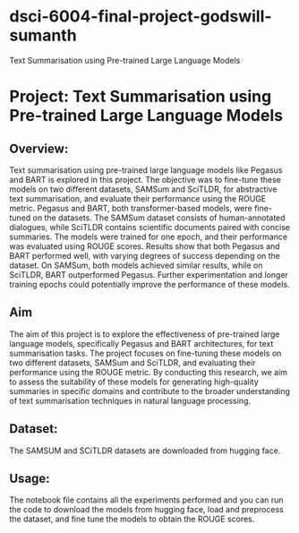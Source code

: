 # dsci-6004-final-project-godswill-sumanth
Text Summarisation using Pre-trained Large Language Models

# Project: Text Summarisation using Pre-trained Large Language Models

## Overview:
Text summarisation using pre-trained large language models like Pegasus and BART is explored in this project. The objective was to fine-tune these models on two different datasets, SAMSum and SciTLDR, for abstractive text summarisation, and evaluate their performance using the ROUGE metric.
Pegasus and BART, both transformer-based models, were fine-tuned on the datasets. The SAMSum dataset consists of human-annotated dialogues, while SciTLDR contains scientific documents paired with concise summaries. The models were trained for one epoch, and their performance was evaluated using ROUGE scores.
Results show that both Pegasus and BART performed well, with varying degrees of success depending on the dataset. On SAMSum, both models achieved similar results, while on SciTLDR, BART outperformed Pegasus. Further experimentation and longer training epochs could potentially improve the performance of these models.

## Aim
The aim of this project is to explore the effectiveness of pre-trained large language models, specifically Pegasus and BART architectures, for text summarisation tasks. The project focuses on fine-tuning these models on two different datasets, SAMSum and SciTLDR, and evaluating their performance using the ROUGE metric. By conducting this research, we aim to assess the suitability of these models for generating high-quality summaries in specific domains and contribute to the broader understanding of text summarisation techniques in natural language processing.


## Dataset:
The SAMSUM and SCiTLDR datasets are downloaded from hugging face.

## Usage:
The notebook file contains all the experiments performed and you can run the code to download the models from hugging face, load and preprocess the dataset, and fine tune the models to obtain the ROUGE scores.

